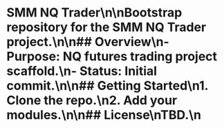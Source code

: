 # SMM NQ Trader\n\nBootstrap repository for the SMM NQ Trader project.\n\n## Overview\n- Purpose: NQ futures trading project scaffold.\n- Status: Initial commit.\n\n## Getting Started\n1. Clone the repo.\n2. Add your modules.\n\n## License\nTBD.\n